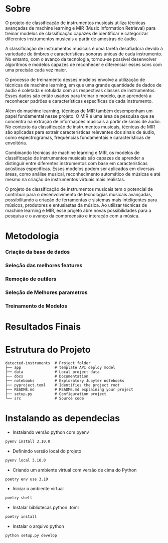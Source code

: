 # Sobre 
O projeto de classificação de instrumentos musicais utiliza técnicas avançadas de machine learning e MIR (Music Information Retrieval) para treinar modelos de classificação capazes de identificar e categorizar diferentes instrumentos musicais a partir de amostras de áudio.

A classificação de instrumentos musicais é uma tarefa desafiadora devido à variedade de timbres e características sonoras únicas de cada instrumento. No entanto, com o avanço da tecnologia, tornou-se possível desenvolver algoritmos e modelos capazes de reconhecer e diferenciar esses sons com uma precisão cada vez maior.

O processo de treinamento desses modelos envolve a utilização de técnicas de machine learning, em que uma grande quantidade de dados de áudio é coletada e rotulada com as respectivas classes de instrumentos. Esses dados são então usados para treinar o modelo, que aprenderá a reconhecer padrões e características específicas de cada instrumento.

Além do machine learning, técnicas de MIR também desempenham um papel fundamental nesse projeto. O MIR é uma área de pesquisa que se concentra na extração de informações musicais a partir de sinais de áudio. No contexto da classificação de instrumentos musicais, técnicas de MIR são aplicadas para extrair características relevantes dos sinais de áudio, como espectrogramas, frequências fundamentais e características de envoltória.

Combinando técnicas de machine learning e MIR, os modelos de classificação de instrumentos musicais são capazes de aprender a distinguir entre diferentes instrumentos com base em características acústicas específicas. Esses modelos podem ser aplicados em diversas áreas, como análise musical, reconhecimento automático de músicas e até mesmo na criação de instrumentos virtuais mais realistas.

O projeto de classificação de instrumentos musicais tem o potencial de contribuir para o desenvolvimento de tecnologias musicais avançadas, possibilitando a criação de ferramentas e sistemas mais inteligentes para músicos, produtores e entusiastas da música. Ao utilizar técnicas de machine learning e MIR, esse projeto abre novas possibilidades para a pesquisa e o avanço da compreensão e interação com a música.

# Metodologia

### Criação da base de dados 

### Seleção das melhores features

### Remoção de outilers

### Seleção de Melhores parametros

### Treinamento de Modelos


# Resultados Finais


# Estrutura do Projeto

```
detected-instruments  # Project folder
├── app               # template API deploy model
├── data              # Local project data
├── docs              # Documentation
├── notebooks         # Exploratory Jupyter notebooks 
├── pyproject.toml    # Identifies the project root
├── README.md         # README.md explaining your project
├── setup.py          # Configuration project
└── src               # Source code 
```
# Instalando as dependecias 

- Instalando versão python com pyenv 
```bash
pyenv install 3.10.0
```

- Definindo versão local do projeto
```bash
pyenv local 3.10.0
```

- Criando um ambiente virtual com versão de cima do Python
```bash 
poetry env use 3.10
```

- Iniciar o ambiente virtual
```bash 
poetry shell
```
- Instalar bibliotecas python .toml
```bash 
poetry install
```

- Instalar o arquivo python
```bash
python setup.py develop
```
